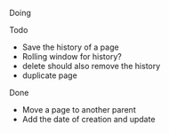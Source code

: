 Doing

Todo
- Save the history of a page
- Rolling window for history?
- delete should also remove the history
- duplicate page

Done
- Move a page to another parent
- Add the date of creation and update
